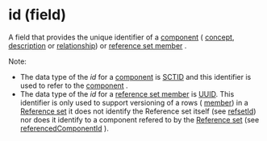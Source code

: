 # id (field)

A field that provides the unique identifier of a [component](https://confluence.ihtsdotools.org/display/DOCGLOSS/component) ( [concept](https://confluence.ihtsdotools.org/display/DOCGLOSS/concept), [description](https://confluence.ihtsdotools.org/display/DOCGLOSS/description) or [relationship](https://confluence.ihtsdotools.org/display/DOCGLOSS/relationship)) or [reference set member](https://confluence.ihtsdotools.org/display/DOCGLOSS/reference+set+member) .

Note:

* The data type of the _id_ for a [component](https://confluence.ihtsdotools.org/display/DOCGLOSS/component) is [SCTID](https://confluence.ihtsdotools.org/display/DOCGLOSS/SCTID) and this identifier is used to refer to the [component](https://confluence.ihtsdotools.org/display/DOCGLOSS/component) .
* The data type of the _id_ for a [reference set member](https://confluence.ihtsdotools.org/display/DOCGLOSS/reference+set+member) is [UUID](https://confluence.ihtsdotools.org/display/DOCGLOSS/UUID). This identifier is only used to support versioning of a rows ( [member](https://confluence.ihtsdotools.org/display/DOCGLOSS/member)) in a [Reference set](https://confluence.ihtsdotools.org/display/DOCGLOSS/Reference+set) it does not identify the Reference set itself (see [refsetId](https://confluence.ihtsdotools.org/display/DOCGLOSS/refsetId)) nor does it identify to a component refered to by the [Reference set](https://confluence.ihtsdotools.org/display/DOCGLOSS/Reference+set) (see [referencedComponentId](https://confluence.ihtsdotools.org/display/DOCGLOSS/referencedComponentId) ).

